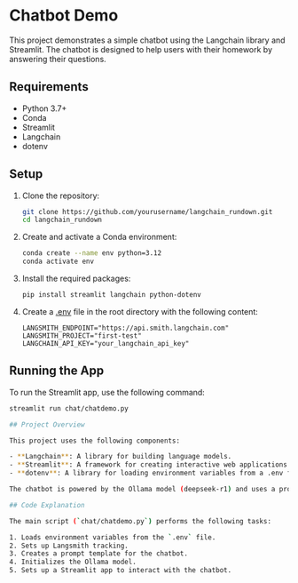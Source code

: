 # Chatbot Demo

This project demonstrates a simple chatbot using the Langchain library and Streamlit. The chatbot is designed to help users with their homework by answering their questions.

## Requirements

- Python 3.7+
- Conda
- Streamlit
- Langchain
- dotenv

## Setup

1. Clone the repository:
    ```sh
    git clone https://github.com/yourusername/langchain_rundown.git
    cd langchain_rundown
    ```

2. Create and activate a Conda environment:
    ```sh
    conda create --name env python=3.12
    conda activate env
    ```

3. Install the required packages:
    ```sh
    pip install streamlit langchain python-dotenv
    ```

4. Create a [.env](http://_vscodecontentref_/2) file in the root directory with the following content:
    ```properties
    LANGSMITH_ENDPOINT="https://api.smith.langchain.com"
    LANGSMITH_PROJECT="first-test"
    LANGCHAIN_API_KEY="your_langchain_api_key"
    ```

## Running the App

To run the Streamlit app, use the following command:
```sh
streamlit run chat/chatdemo.py

## Project Overview

This project uses the following components:

- **Langchain**: A library for building language models.
- **Streamlit**: A framework for creating interactive web applications.
- **dotenv**: A library for loading environment variables from a .env file.

The chatbot is powered by the Ollama model (deepseek-r1) and uses a prompt template to generate responses based on user questions.

## Code Explanation

The main script (`chat/chatdemo.py`) performs the following tasks:

1. Loads environment variables from the `.env` file.
2. Sets up Langsmith tracking.
3. Creates a prompt template for the chatbot.
4. Initializes the Ollama model.
5. Sets up a Streamlit app to interact with the chatbot.

